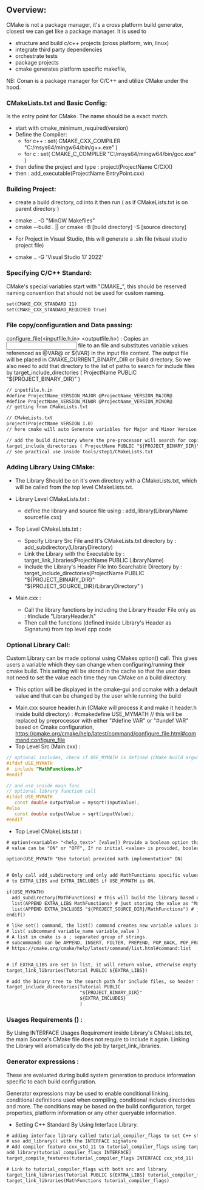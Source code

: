 ## Overview:
CMake is not a package manager, it's a cross platform build generator, closest we can get like a package manager. It is used to 
 - structure and build c/c++ projects (cross platform, win, linux)
 - integrate third party dependencies
 - orchestrate tests
 - package projects
 - cmake generates platform specific makefile, 


NB: Conan is a package manager for C/C++ and utilize CMake under the hood.

### CMakeLists.txt and Basic Config:
Is the entry point for CMake. The name should be a exact match.

 * start with cmake_minimum_required(version)
 * Define the Compiler:
    - for c++ : set( CMAKE_CXX_COMPILER "C:/msys64/mingw64/bin/g++.exe" )
    - for c : set( CMAKE_C_COMPILER "C:/msys64/mingw64/bin/gcc.exe" )
 * then define the project and type : project(ProjectName C/CXX)
 * then : add_executable(ProjectName EntryPoint.cxx)
### Building Project:
* create a build directory, cd into it then run ( as if CMakeLists.txt is on parent directory )
 - cmake .. -G "MinGW Makefiles"
 - cmake --build . || or cmake -B [build directory] -S [source directory]
* For Project in Visual Studio, this will generate a .sln file (visual studio project file)
 - cmake .. -G 'Visual Studio 17 2022'
### Specifying C/C++ Standard:
CMake's special variables start with "CMAKE_", this should be reserved naming convention that should not be used for custom naming.
```txt
set(CMAKE_CXX_STANDARD 11)
set(CMAKE_CXX_STANDARD_REQUIRED True)
```

### File copy/configuration and Data passing:
configure_file(<inputfile.h.in> <outputfile.h>) : Copies an <input> file to an <output> file and substitutes variable values referenced as @VAR@ or ${VAR} in the input file content. The output file will be placed in CMAKE_CURRENT_BINARY_DIR or Build directory. So we also need to add that directory to the list of paths to search for include files by target_include_directories ( ProjectName PUBLIC "${PROJECT_BINARY_DIR}" )

```txt
// inputfile.h.in
#define ProjectName_VERSION_MAJOR @ProjectName_VERSION_MAJOR@
#define ProjectName_VERSION_MINOR @ProjectName_VERSION_MINOR@
// getting from CMakeLists.txt

// CMakeLists.txt
project(ProjectName VERSION 1.0) 
// here cmake will auto Generate variables for Major and Minor Version by ProjectName_VERSION_MAJOR and ProjectName_VERSION_MINOR

// add the build directory where the pre-processor will search for copied files (header files)
target_include_directories ( ProjectName PUBLIC "${PROJECT_BINARY_DIR}" )
// see practical use inside tools/step1/CMakeLists.txt
```

### Adding Library Using CMake:
* The Library Should be on it's own directory with a CMakeLists.txt, which will be called from the top level CMakeLists.txt.

* Library Level CMakeLists.txt :
   - define the library and source file using : add_library(LibraryName sourcefile.cxx)
* Top Level CMakeLists.txt :
   - Specify Library Src File and It's CMakeLists.txt directory by : add_subdirectory(LIbraryDirectory)
   - Link the Library with the Executable by : target_link_libraries(ProjectName PUBLIC LibraryName)
   - Include the Library's Header File Into Searchable Directory by : 
      target_include_directories(ProjectName PUBLIC
                          "${PROJECT_BINARY_DIR}"
                          "${PROJECT_SOURCE_DIR}/LibraryDirectory"
                          )
* Main.cxx :
   - Call the library functions by including the Library Header File only as : #include "LibraryHeader.h"
   - Then call the functions (defined inside Library's Header as Signature) from top level cpp code

### Optional Library Call:
Custom Library can be made optional using CMakes option() call. This gives users a variable which they can change when configuring/running their cmake build. This setting will be stored in the cache so that the user does not need to set the value each time they run CMake on a build directory.

   - This option will be displayed in the cmake-gui and ccmake with a default value and that can be changed by the user while running the build

* Main.cxx source header.h.in (CMake will process it and make it header.h inside build directory) :
   #cmakedefine USE_MYMATH
   // this will be replaced by preprocessor with either "#define VAR" or "#undef VAR" based on Cmake configuration, https://cmake.org/cmake/help/latest/command/configure_file.html#command:configure_file
* Top Level Src (Main.cxx) :
```cxx
// optional includes, check if USE_MYMATH is defined (CMake build argument)
#ifdef USE_MYMATH
#  include "MathFunctions.h"
#endif

// and use inside main func
// optional library function call
#ifdef USE_MYMATH
   const double outputValue = mysqrt(inputValue);
#else
   const double outputValue = sqrt(inputValue);
#endif
```
* Top Level CMakeLists.txt :
```txt
# option(<variable> "<help_text>" [value]) Provide a boolean option that the user can optionally select/send as build argument
# value can be "ON" or "OFF", If no initial <value> is provided, boolean OFF is the default value.

option(USE_MYMATH "Use tutorial provided math implementation" ON)


# Only call add_subdirectory and only add MathFunctions specific values
# to EXTRA_LIBS and EXTRA_INCLUDES if USE_MYMATH is ON.

if(USE_MYMATH)
  add_subdirectory(MathFunctions) # this will build the library based on directory
  list(APPEND EXTRA_LIBS MathFunctions) # just storing the value as "MathFunctions"
  list(APPEND EXTRA_INCLUDES "${PROJECT_SOURCE_DIR}/MathFunctions") # just storing value like above
endif()

# like set() command, the list() command creates new variable values in the current scope
# list( subcommand variable_name variable_value )
# A list in cmake is a ; separated group of strings.
# subcommands can be APPEND, INSERT, FILTER, PREPEND, POP_BACK, POP_FRONT, REMOVE_AT, REMOVE_ITEM, REMOVE_DUPLICATES, REVERSE and SOR
# https://cmake.org/cmake/help/latest/command/list.html#command:list


# if EXTRA_LIBS are set in list, it will return value, otherwise empty
target_link_libraries(Tutorial PUBLIC ${EXTRA_LIBS})

# add the binary tree to the search path for include files, so header files are available to include inside src's Main.cxx
target_include_directories(Tutorial PUBLIC
                           "${PROJECT_BINARY_DIR}"
                           ${EXTRA_INCLUDES}
                           )
```

### Usages Requirements () :
By Using INTERFACE Usages Requirement inside Library's CMakeLists.txt, the main Source's CMake file does not require to include it again. Linking the Library will aromatically do the job by target_link_libraries.

### Generator expressions :
These are evaluated during build system generation to produce information specific to each build configuration.

Generator expressions may be used to enable conditional linking, conditional definitions used when compiling, conditional include directories and more. The conditions may be based on the build configuration, target properties, platform information or any other queryable information.

* Setting C++ Standard By Using Interface Library.
```txt
# adding interface library called tutorial_compiler_flags to set C++ standard
# use add_library() with the INTERFACE signature
# Add compiler feature cxx_std_11 to tutorial_compiler_flags using target_compile_features()
add_library(tutorial_compiler_flags INTERFACE)
target_compile_features(tutorial_compiler_flags INTERFACE cxx_std_11)

# Link to tutorial_compiler_flags with both src and library
target_link_libraries(Tutorial PUBLIC ${EXTRA_LIBS} tutorial_compiler_flags)
target_link_libraries(MathFunctions tutorial_compiler_flags)
```